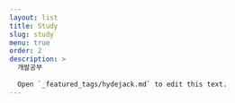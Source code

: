 ```yaml
---
layout: list
title: Study
slug: study
menu: true
order: 2
description: >
  개발공부
  
  Open `_featured_tags/hydejack.md` to edit this text.
---
```

